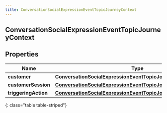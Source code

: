 ```yaml
---
title: ConversationSocialExpressionEventTopicJourneyContext
---
```

## ConversationSocialExpressionEventTopicJourneyContext

## Properties

|Name | Type | Description | Notes|
|------------ | ------------- | ------------- | -------------|
| **customer** | [**ConversationSocialExpressionEventTopicJourneyCustomer**](ConversationSocialExpressionEventTopicJourneyCustomer.html) |  | [optional] |
| **customerSession** | [**ConversationSocialExpressionEventTopicJourneyCustomerSession**](ConversationSocialExpressionEventTopicJourneyCustomerSession.html) |  | [optional] |
| **triggeringAction** | [**ConversationSocialExpressionEventTopicJourneyAction**](ConversationSocialExpressionEventTopicJourneyAction.html) |  | [optional] |
{: class="table table-striped"}


